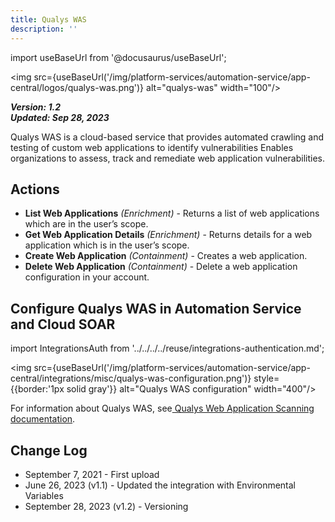 ```yaml
---
title: Qualys WAS
description: ''
---
```

import useBaseUrl from '@docusaurus/useBaseUrl';

<img src={useBaseUrl('/img/platform-services/automation-service/app-central/logos/qualys-was.png')} alt="qualys-was" width="100"/>

***Version: 1.2  
Updated: Sep 28, 2023***

Qualys WAS is a cloud-based service that provides automated crawling and testing of custom web applications to identify vulnerabilities Enables organizations to assess, track and remediate web application vulnerabilities.

## Actions

* **List Web Applications** *(Enrichment)* - Returns a list of web applications which are in the user’s scope.
* **Get Web Application Details** *(Enrichment)* - Returns details for a web application which is in the user’s scope.
* **Create Web Application** *(Containment)* - Creates a web application.
* **Delete Web Application** *(Containment)* - Delete a web application configuration in your account.

## Configure Qualys WAS in Automation Service and Cloud SOAR

import IntegrationsAuth from '../../../../reuse/integrations-authentication.md';

<IntegrationsAuth/>

<img src={useBaseUrl('/img/platform-services/automation-service/app-central/integrations/misc/qualys-was-configuration.png')} style={{border:'1px solid gray'}} alt="Qualys WAS configuration" width="400"/>

For information about Qualys WAS, see[ Qualys Web Application Scanning documentation](https://docs.qualys.com/en/was/latest/#t=get_started%2Fget_started.htm).

## Change Log

* September 7, 2021 - First upload
* June 26, 2023 (v1.1) - Updated the integration with Environmental Variables
* September 28, 2023 (v1.2) - Versioning
